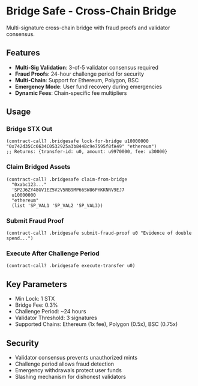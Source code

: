 # Bridge Safe - Cross-Chain Bridge

Multi-signature cross-chain bridge with fraud proofs and validator consensus.

## Features
- **Multi-Sig Validation**: 3-of-5 validator consensus required
- **Fraud Proofs**: 24-hour challenge period for security
- **Multi-Chain**: Support for Ethereum, Polygon, BSC
- **Emergency Mode**: User fund recovery during emergencies
- **Dynamic Fees**: Chain-specific fee multipliers

## Usage

### Bridge STX Out
```clarity
(contract-call? .bridgesafe lock-for-bridge u10000000 "0x742d35Cc6634C0532925a3b844Bc9e7595f8fA49" "ethereum")
;; Returns: {transfer-id: u0, amount: u9970000, fee: u30000}
```

### Claim Bridged Assets
```clarity
(contract-call? .bridgesafe claim-from-bridge 
  "0xabc123..." 
  'SP2J6ZY48GV1EZ5V2V5RB9MP66SW86PYKKNRV9EJ7 
  u10000000 
  "ethereum"
  (list 'SP_VAL1 'SP_VAL2 'SP_VAL3))
```

### Submit Fraud Proof
```clarity
(contract-call? .bridgesafe submit-fraud-proof u0 "Evidence of double spend...")
```

### Execute After Challenge Period
```clarity
(contract-call? .bridgesafe execute-transfer u0)
```

## Key Parameters
- Min Lock: 1 STX
- Bridge Fee: 0.3%
- Challenge Period: ~24 hours
- Validator Threshold: 3 signatures
- Supported Chains: Ethereum (1x fee), Polygon (0.5x), BSC (0.75x)

## Security
- Validator consensus prevents unauthorized mints
- Challenge period allows fraud detection
- Emergency withdrawals protect user funds
- Slashing mechanism for dishonest validators
